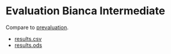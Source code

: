# Evaluation Bianca Intermediate

Compare to [prevaluation](../../prevaluation/20241111/README.md).

- [results.csv](results.csv)
- [results.ods](results.ods)

